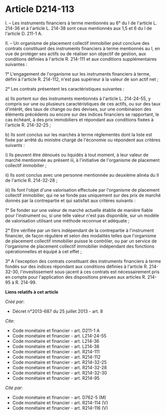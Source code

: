 # Article D214-113

I. – Les instruments financiers à terme mentionnés au 6° du I de l'article L. 214-36 et à l'article L. 214-38 sont ceux
mentionnés aux 1,5 et 6 du I de l'article D. 211-1 A. 

II. – Un organisme de placement collectif immobilier peut conclure des contrats constituant des instruments financiers à
terme mentionnés au I, en vue de protéger ses actifs ou de réaliser son objectif de gestion, aux conditions définies à
l'article R. 214-111 et aux conditions supplémentaires suivantes :

1° L'engagement de l'organisme sur les instruments financiers à terme, défini à l'article R. 214-112, n'est pas supérieur à
la valeur de son actif net ;

2° Les contrats présentent les caractéristiques suivantes :

a) Ils portent sur des instruments mentionnés à l'article L. 214-24-55, y compris sur une ou plusieurs caractéristiques de
ces actifs, ou sur des taux d'intérêt, des taux de change ou des devises, sur une combinaison des éléments précédents ou
encore sur des indices financiers se rapportant, le cas échéant, à des prix immobiliers et répondant aux conditions fixées à
l'article R. 214-32-25 ; 

b) Ils sont conclus sur les marchés à terme réglementés dont la liste est fixée par arrêté du ministre chargé de l'économie
ou répondent aux critères suivants :

i) Ils peuvent être dénoués ou liquidés à tout moment, à leur valeur de marché mentionnée au présent iii, à l'initiative de
l'organisme de placement collectif immobilier ;

ii) Ils sont conclus avec une personne mentionnée au deuxième alinéa du II de l'article R. 214-32-28 ;

iii) Ils font l'objet d'une valorisation effectuée par l'organisme de placement collectif immobilier, qui ne se fonde pas
uniquement sur des prix de marché donnés par la contrepartie et qui satisfait aux critères suivants :

1° Se fonder sur une valeur de marché actuelle établie de manière fiable pour l'instrument ou, si une telle valeur n'est pas
disponible, sur un modèle de valorisation utilisant une méthode reconnue et adéquate ;

2° Etre vérifiée par un tiers indépendant de la contrepartie à l'instrument financier, de façon régulière et selon des
modalités telles que l'organisme de placement collectif immobilier puisse le contrôler, ou par un service de l'organisme de
placement collectif immobilier indépendant des fonctions opérationnelles et équipé à cet effet ;

3° A l'exception des contrats constituant des instruments financiers à terme fondés sur des indices répondant aux conditions
définies à l'article R. 214-32-30, l'investissement sous-jacent à ces contrats est nécessairement pris en compte pour
l'application des dispositions prévues aux articles R. 214-95 à R. 214-99.

**Liens relatifs à cet article**

_Créé par_:

  - Décret n°2013-687 du 25 juillet 2013 - art. 8

_Cite_:

  - Code monétaire et financier - art. D211-1 A
  - Code monétaire et financier - art. L214-24-55
  - Code monétaire et financier - art. L214-36
  - Code monétaire et financier - art. L214-38
  - Code monétaire et financier - art. R214-111
  - Code monétaire et financier - art. R214-112
  - Code monétaire et financier - art. R214-32-25
  - Code monétaire et financier - art. R214-32-28
  - Code monétaire et financier - art. R214-32-30
  - Code monétaire et financier - art. R214-95

_Cité par_:

  - Code monétaire et financier - art. D762-5 (M)
  - Code monétaire et financier - art. R214-114 (V)
  - Code monétaire et financier - art. R214-116 (V)
